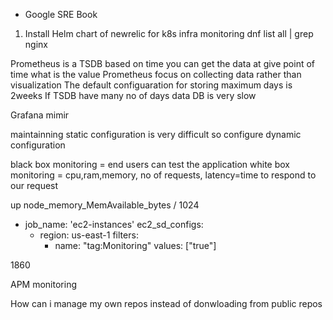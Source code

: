 - Google SRE Book

1. Install Helm chart of newrelic for k8s infra monitoring
dnf list all | grep nginx

Prometheus is a TSDB based on time you can get the data at give point of time what is the value
Prometheus focus on collecting data rather than visualization
The default configuaration for storing maximum days is 2weeks
If TSDB have many no of days data DB is very slow 

Grafana mimir

maintainning static configuration is very difficult
so configure dynamic configuration

black box monitoring = end users can test the application
white box monitoring = cpu,ram,memory, no of requests, latency=time to respond to our request

up
node_memory_MemAvailable_bytes / 1024
 - job_name: 'ec2-instances'
    ec2_sd_configs:
      - region: us-east-1
        filters:
          - name: "tag:Monitoring"
            values: ["true"]


1860

APM monitoring

How can i manage my own repos instead of donwloading from public repos